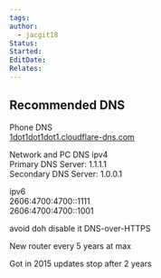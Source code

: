 ```yaml
---
tags: 
author:
  - jacgit18
Status: 
Started: 
EditDate: 
Relates:
---
```

Recommended DNS  
---------------------------------------  
Phone DNS  
[1dot1dot1dot1.cloudflare-dns.com](http://1dot1dot1dot1.cloudflare-dns.com/)  
  
Network and PC DNS ipv4  
Primary DNS Server: 1.1.1.1  
Secondary DNS Server: 1.0.0.1  
  
ipv6  
2606:4700:4700::1111  
2606:4700:4700::1001  
  
  
avoid doh disable it DNS-over-HTTPS  
  
New router every 5 years at max  
  
Got in 2015 updates stop after 2 years  
  
